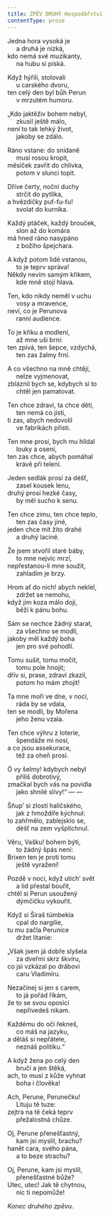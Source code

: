 ```yaml
---
title: ZPĚV DRUHÝ Hospodářství
contentType: prose
---
```


<section>

Jedna hora vysoká je  
     a druhá je nízká,  
kdo nemá své muzikanty,  
     na hubu si píská.

</section>

<section>

Když hýřili, stolovali  
     u carského dvoru,  
ten celý den byl bůh Perun  
     v mrzutém humoru.

</section>

<section>

„Kdo jaktěživ bohem nebyl,  
     zkusil ještě málo,  
není to tak lehký život,  
     jakoby se zdálo.

</section>

<section>

Ráno vstane: do snídaně  
     musí rosou kropit,  
měsíček zavřít do chlívka,  
     potom v slunci topit.

</section>

<section>

Dříve čerty, noční duchy  
     strčit do pytlíka,  
a hvězdičky puť-ťu-ťu!  
     svolat do kurníka.

</section>

<section>

Každý ptáček, každý brouček,  
     slon až do komára  
má hned ráno nasypáno  
     z božího špejchara.

</section>

<section>

A když potom lidé vstanou,  
     to je teprv správa!  
Někdy nevím samým křikem,  
     kde mně stojí hlava.

</section>

<section>

Ten, kdo nikdy neměl v uchu  
     vosy a mravence,  
neví, co je Perunova  
     ranní audience.

</section>

<section>

To je křiku a modlení,  
     až mne uši brní:  
ten zpívá, ten šepce, vzdychá,  
     ten zas žalmy frní.

</section>

<section>

A co všechno na mně chtějí,  
     nelze vyjmenovat,  
zbláznil bych se, kdybych si to  
     chtěl jen pamatovat.

</section>

<section>

Ten chce zdraví, ta chce děti,  
     ten nemá co jísti,  
ti zas, abych nedovolil  
     ve fabrikách přísti.

</section>

<section>

Ten mne prosí, bych mu hlídal  
     louky a osení,  
ten zas chce, abych pomáhal  
     krávě při telení.

</section>

<section>

Jeden sedlák prosí za déšť,  
     zasel kousek lenu,  
druhý prosí hezké časy,  
     by měl sucho k senu.

</section>

<section>

Ten chce zimu, ten chce teplo,  
     ten zas časy jiné,  
jeden chce mít žito drahé  
     a druhý laciné.

</section>

<section>

Že jsem stvořil staré báby,  
     to mne nejvíc mrzí,  
nepřestanou-li mne soužit,  
     zahladím je brzy.

</section>

<section>

Hrom ať do nich! abych neklel,  
     zdržet se nemohu,  
když jim koza málo dojí,  
     běží k pánu bohu.

</section>

<section>

Sám se nechce žádný starat,  
     za všechno se modlí,  
jakoby měl každý boha  
     jen pro své pohodlí.

</section>

<section>

Tomu sušit, tomu močit,  
     tomu pole hnojit;  
dřív si, prase, zdraví zkazil,  
     potom ho mám zhojit!

</section>

<section>

Ta mne moří ve dne, v noci,  
     ráda by se vdala,  
ten se modlí, by Mořena  
     jeho ženu vzala.

</section>

<section>

Ten chce výhru z loterie,  
     špendáže mi nosí,  
a co jsou assekurace,  
     též za oheň prosí.

</section>

<section>

Ó vy šelmy! kdybych nebyl  
     příliš dobrotivý,  
zmačkal bych vás na povidla  
     jako shnilé slívy!“ — —

</section>

<section>

Šňup’ si zlostí haličského,  
     jak z hmoždíře kýchnul:  
to zahřmělo, zablejsklo se,  
     déšť na zem vyšplíchnul.

</section>

<section>

Věru, Vašku! bohem býti,  
     to žádný špás není:  
Brixen ten je proti tomu  
     ještě vyražení!

</section>

<section>

Pozdě v noci, když utich’ svět  
     a lid přestal bouřit,  
chtěl si Perun usoužený  
     dýmčičku vykouřit.

</section>

<section>

Když si Širaš tümbekia  
     cpal do nargilie,  
tu mu začla Perunice  
     držet litanie:

</section>

<section>

„Však jsem já dobře slyšela  
     za dveřmi skrz škvíru,  
co jsi vzkázal po drábovi  
     caru Vladimíru.

</section>

<section>

Nezačínej si jen s carem,  
     to já pořád říkám,  
že to se svou oposicí  
     nepřivedeš nikam.

</section>

<section>

Každému do očí řekneš,  
     co máš na jazyku,  
a děláš si nepřátele,  
     neznáš politiku.“

</section>

<section>

A když žena po celý den  
     bručí a jen štěká,  
ach, to musí z kůže vyhnat  
     boha i člověka!

</section>

<section>

Ach, Perune, Perunečku!  
     Lituju tě tuze:  
zejtra na tě čeká teprv  
     přežalostná chůze.

</section>

<section>

Oj, Perune přenešťastný,  
     kam jsi myslil, brachu?  
hanět cara, svého pána,  
     a to beze strachu?

</section>

<section>

Oj, Perune, kam jsi myslil,  
     přenešťastné bůže?  
Utec, utec! Jak tě chytnou,  
     nic ti nepomůže!

</section>

<section>

_Konec druhého zpěvu._

</section>
